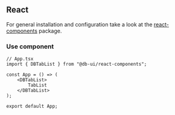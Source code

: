 ## React

For general installation and configuration take a look at the [react-components](https://www.npmjs.com/package/@db-ui/react-components) package.

### Use component

```tsx App.tsx
// App.tsx
import { DBTabList } from "@db-ui/react-components";

const App = () => (
	<DBTabList>
		TabList
	</DBTabList>
);

export default App;
```

